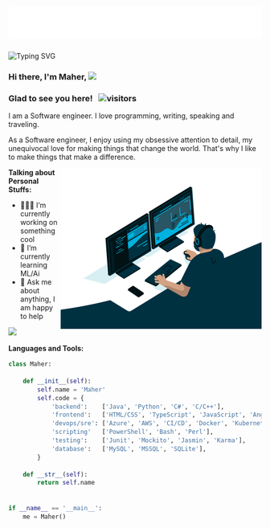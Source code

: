 <h1 align="center">
  <img src="https://raw.githubusercontent.com/maher-rj/maher-rj/master/name.svg" alt="Marton Lederer" />
</h1>

![Typing SVG](https://readme-typing-svg.herokuapp.com?lines=Software+Engineer;DevOps+Engineer;SRE)


### Hi there, I'm Maher, <img src="https://media.giphy.com/media/hvRJCLFzcasrR4ia7z/giphy.gif" width="25px">

### Glad to see you here! &nbsp; ![visitors](https://visitor-badge.glitch.me/badge?page_id=page.id)

I am a Software engineer. I love programming, writing, speaking and traveling.

As a Software engineer, I enjoy using my obsessive attention to detail, my unequivocal love for making things that change the world. That's why I like to make things that make a difference.

<img align="right" alt="GIF" src="https://raw.githubusercontent.com/maher-rj/maher-rj/master/code.gif?raw=true" width="400" height="320" />

**Talking about Personal Stuffs:**

- 👨🏻‍💻 I’m currently working on something cool
- 🚀 I’m currently learning ML/Ai
- 💬 Ask me about anything, I am happy to help

<p align="left"> <img height="210em" src="https://github-readme-stats.vercel.app/api?username=maher-rj&show_icons=true&theme=gotham" />

**Languages and Tools:**  

```python
class Maher:

    def __init__(self):
        self.name = 'Maher'
        self.code = {
            'backend':    ['Java', 'Python', 'C#', 'C/C++'],
            'frontend':   ['HTML/CSS', 'TypeScript', 'JavaScript', 'Angular', 'React'],
            'devops/sre': ['Azure', 'AWS', 'CI/CD', 'Docker', 'Kubernetes'],
            'scripting'   ['PowerShell', 'Bash', 'Perl'],
            'testing':    ['Junit', 'Mockito', 'Jasmin', 'Karma'],
            'database':   ['MySQL', 'MSSQL', 'SQLite'],    
        }

    def __str__(self):
        return self.name


if __name__ == '__main__':
    me = Maher()

```



